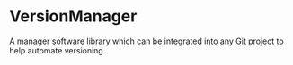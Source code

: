 # VersionManager
A manager software library which can be integrated into any Git project to help automate versioning.
